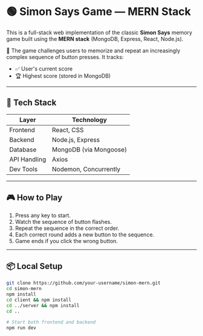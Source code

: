 # 🟢 Simon Says Game — MERN Stack

This is a full-stack web implementation of the classic **Simon Says** memory game built using the **MERN stack** (MongoDB, Express, React, Node.js).

🧠 The game challenges users to memorize and repeat an increasingly complex sequence of button presses. It tracks:

- ✅ User's current score
- 🏆 Highest score (stored in MongoDB)

---

## 🚀 Tech Stack

| Layer        | Technology            |
|--------------|------------------------|
| Frontend     | React, CSS             |
| Backend      | Node.js, Express       |
| Database     | MongoDB (via Mongoose) |
| API Handling | Axios                  |
| Dev Tools    | Nodemon, Concurrently  |

---

## 🎮 How to Play

1. Press any key to start.
2. Watch the sequence of button flashes.
3. Repeat the sequence in the correct order.
4. Each correct round adds a new button to the sequence.
5. Game ends if you click the wrong button.

---

## 📦 Local Setup

```bash
git clone https://github.com/your-username/simon-mern.git
cd simon-mern
npm install
cd client && npm install
cd ../server && npm install
cd ..

# Start both frontend and backend
npm run dev
